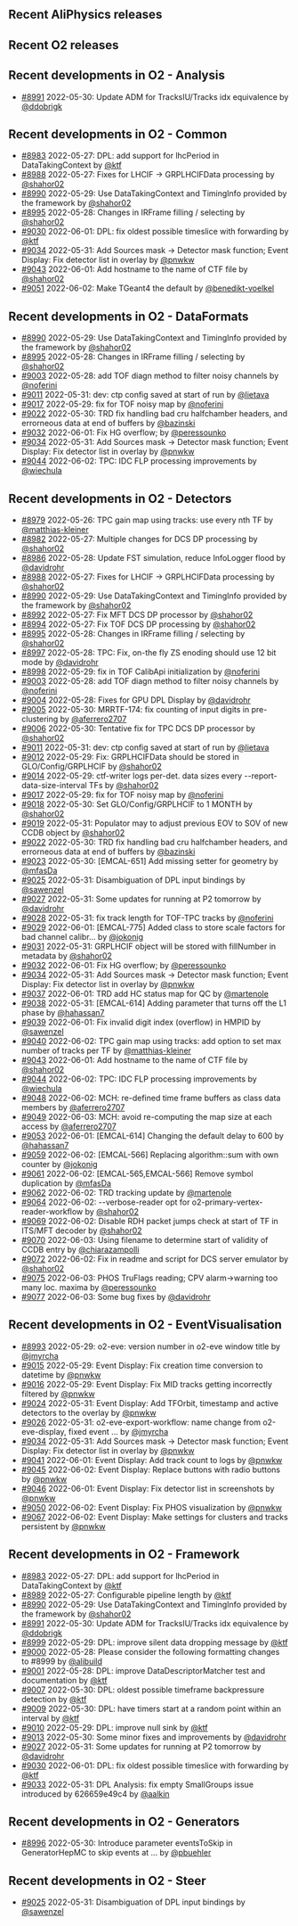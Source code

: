 ## Recent AliPhysics releases
## Recent O2 releases
## Recent developments in O2 - Analysis
- [\#8991](https://github.com/AliceO2Group/AliceO2/pull/8991) 2022-05-30: Update ADM for TracksIU/Tracks idx equivalence by [@ddobrigk](https://github.com/ddobrigk)
## Recent developments in O2 - Common
- [\#8983](https://github.com/AliceO2Group/AliceO2/pull/8983) 2022-05-27: DPL: add support for lhcPeriod in DataTakingContext by [@ktf](https://github.com/ktf)
- [\#8988](https://github.com/AliceO2Group/AliceO2/pull/8988) 2022-05-27: Fixes for LHCIF -> GRPLHCIFData processing by [@shahor02](https://github.com/shahor02)
- [\#8990](https://github.com/AliceO2Group/AliceO2/pull/8990) 2022-05-29: Use DataTakingContext and TimingInfo provided by the framework by [@shahor02](https://github.com/shahor02)
- [\#8995](https://github.com/AliceO2Group/AliceO2/pull/8995) 2022-05-28: Changes in IRFrame filling / selecting by [@shahor02](https://github.com/shahor02)
- [\#9030](https://github.com/AliceO2Group/AliceO2/pull/9030) 2022-06-01: DPL: fix oldest possible timeslice with forwarding by [@ktf](https://github.com/ktf)
- [\#9034](https://github.com/AliceO2Group/AliceO2/pull/9034) 2022-05-31: Add Sources mask -> Detector mask function; Event Display: Fix detector list in overlay by [@pnwkw](https://github.com/pnwkw)
- [\#9043](https://github.com/AliceO2Group/AliceO2/pull/9043) 2022-06-01: Add hostname to the name of CTF file by [@shahor02](https://github.com/shahor02)
- [\#9051](https://github.com/AliceO2Group/AliceO2/pull/9051) 2022-06-02: Make TGeant4 the default by [@benedikt-voelkel](https://github.com/benedikt-voelkel)
## Recent developments in O2 - DataFormats
- [\#8990](https://github.com/AliceO2Group/AliceO2/pull/8990) 2022-05-29: Use DataTakingContext and TimingInfo provided by the framework by [@shahor02](https://github.com/shahor02)
- [\#8995](https://github.com/AliceO2Group/AliceO2/pull/8995) 2022-05-28: Changes in IRFrame filling / selecting by [@shahor02](https://github.com/shahor02)
- [\#9003](https://github.com/AliceO2Group/AliceO2/pull/9003) 2022-05-28: add TOF diagn method to filter noisy channels by [@noferini](https://github.com/noferini)
- [\#9011](https://github.com/AliceO2Group/AliceO2/pull/9011) 2022-05-31: dev: ctp config saved at start of run by [@lietava](https://github.com/lietava)
- [\#9017](https://github.com/AliceO2Group/AliceO2/pull/9017) 2022-05-29: fix for TOF noisy map by [@noferini](https://github.com/noferini)
- [\#9022](https://github.com/AliceO2Group/AliceO2/pull/9022) 2022-05-30: TRD fix handling bad cru halfchamber headers, and errorneous data at end of buffers by [@bazinski](https://github.com/bazinski)
- [\#9032](https://github.com/AliceO2Group/AliceO2/pull/9032) 2022-06-01: Fix HG overflow;  by [@peressounko](https://github.com/peressounko)
- [\#9034](https://github.com/AliceO2Group/AliceO2/pull/9034) 2022-05-31: Add Sources mask -> Detector mask function; Event Display: Fix detector list in overlay by [@pnwkw](https://github.com/pnwkw)
- [\#9044](https://github.com/AliceO2Group/AliceO2/pull/9044) 2022-06-02: TPC: IDC FLP processing improvements by [@wiechula](https://github.com/wiechula)
## Recent developments in O2 - Detectors
- [\#8979](https://github.com/AliceO2Group/AliceO2/pull/8979) 2022-05-26: TPC gain map using tracks: use every nth TF by [@matthias-kleiner](https://github.com/matthias-kleiner)
- [\#8982](https://github.com/AliceO2Group/AliceO2/pull/8982) 2022-05-27: Multiple changes for DCS DP processing by [@shahor02](https://github.com/shahor02)
- [\#8986](https://github.com/AliceO2Group/AliceO2/pull/8986) 2022-05-28: Update FST simulation, reduce InfoLogger flood by [@davidrohr](https://github.com/davidrohr)
- [\#8988](https://github.com/AliceO2Group/AliceO2/pull/8988) 2022-05-27: Fixes for LHCIF -> GRPLHCIFData processing by [@shahor02](https://github.com/shahor02)
- [\#8990](https://github.com/AliceO2Group/AliceO2/pull/8990) 2022-05-29: Use DataTakingContext and TimingInfo provided by the framework by [@shahor02](https://github.com/shahor02)
- [\#8992](https://github.com/AliceO2Group/AliceO2/pull/8992) 2022-05-27: Fix MFT DCS DP processor by [@shahor02](https://github.com/shahor02)
- [\#8994](https://github.com/AliceO2Group/AliceO2/pull/8994) 2022-05-27: Fix TOF DCS DP processing by [@shahor02](https://github.com/shahor02)
- [\#8995](https://github.com/AliceO2Group/AliceO2/pull/8995) 2022-05-28: Changes in IRFrame filling / selecting by [@shahor02](https://github.com/shahor02)
- [\#8997](https://github.com/AliceO2Group/AliceO2/pull/8997) 2022-05-28: TPC: Fix, on-the fly ZS enoding should use 12 bit mode by [@davidrohr](https://github.com/davidrohr)
- [\#8998](https://github.com/AliceO2Group/AliceO2/pull/8998) 2022-05-29: fix in TOF CalibApi initialization by [@noferini](https://github.com/noferini)
- [\#9003](https://github.com/AliceO2Group/AliceO2/pull/9003) 2022-05-28: add TOF diagn method to filter noisy channels by [@noferini](https://github.com/noferini)
- [\#9004](https://github.com/AliceO2Group/AliceO2/pull/9004) 2022-05-28: Fixes for GPU DPL Display by [@davidrohr](https://github.com/davidrohr)
- [\#9005](https://github.com/AliceO2Group/AliceO2/pull/9005) 2022-05-30: MRRTF-174: fix counting of input digits in pre-clustering by [@aferrero2707](https://github.com/aferrero2707)
- [\#9006](https://github.com/AliceO2Group/AliceO2/pull/9006) 2022-05-30: Tentative fix for TPC DCS DP processor by [@shahor02](https://github.com/shahor02)
- [\#9011](https://github.com/AliceO2Group/AliceO2/pull/9011) 2022-05-31: dev: ctp config saved at start of run by [@lietava](https://github.com/lietava)
- [\#9012](https://github.com/AliceO2Group/AliceO2/pull/9012) 2022-05-29: Fix: GRPLHCIFData should be stored in GLO/Config/GRPLHCIF by [@shahor02](https://github.com/shahor02)
- [\#9014](https://github.com/AliceO2Group/AliceO2/pull/9014) 2022-05-29: ctf-writer logs per-det. data sizes every --report-data-size-interval TFs by [@shahor02](https://github.com/shahor02)
- [\#9017](https://github.com/AliceO2Group/AliceO2/pull/9017) 2022-05-29: fix for TOF noisy map by [@noferini](https://github.com/noferini)
- [\#9018](https://github.com/AliceO2Group/AliceO2/pull/9018) 2022-05-30: Set GLO/Config/GRPLHCIF to 1 MONTH by [@shahor02](https://github.com/shahor02)
- [\#9019](https://github.com/AliceO2Group/AliceO2/pull/9019) 2022-05-31: Populator may to adjust previous EOV to SOV of new CCDB object by [@shahor02](https://github.com/shahor02)
- [\#9022](https://github.com/AliceO2Group/AliceO2/pull/9022) 2022-05-30: TRD fix handling bad cru halfchamber headers, and errorneous data at end of buffers by [@bazinski](https://github.com/bazinski)
- [\#9023](https://github.com/AliceO2Group/AliceO2/pull/9023) 2022-05-30: [EMCAL-651] Add missing setter for geometry by [@mfasDa](https://github.com/mfasDa)
- [\#9025](https://github.com/AliceO2Group/AliceO2/pull/9025) 2022-05-31: Disambiguation of DPL input bindings by [@sawenzel](https://github.com/sawenzel)
- [\#9027](https://github.com/AliceO2Group/AliceO2/pull/9027) 2022-05-31: Some updates for running at P2 tomorrow by [@davidrohr](https://github.com/davidrohr)
- [\#9028](https://github.com/AliceO2Group/AliceO2/pull/9028) 2022-05-31: fix track length for TOF-TPC tracks by [@noferini](https://github.com/noferini)
- [\#9029](https://github.com/AliceO2Group/AliceO2/pull/9029) 2022-06-01: [EMCAL-775] Added class to store scale factors for bad channel calibr… by [@jokonig](https://github.com/jokonig)
- [\#9031](https://github.com/AliceO2Group/AliceO2/pull/9031) 2022-05-31: GRPLHCIF object will be stored with fillNumber in metadata by [@shahor02](https://github.com/shahor02)
- [\#9032](https://github.com/AliceO2Group/AliceO2/pull/9032) 2022-06-01: Fix HG overflow;  by [@peressounko](https://github.com/peressounko)
- [\#9034](https://github.com/AliceO2Group/AliceO2/pull/9034) 2022-05-31: Add Sources mask -> Detector mask function; Event Display: Fix detector list in overlay by [@pnwkw](https://github.com/pnwkw)
- [\#9037](https://github.com/AliceO2Group/AliceO2/pull/9037) 2022-06-01: TRD add HC status map for QC by [@martenole](https://github.com/martenole)
- [\#9038](https://github.com/AliceO2Group/AliceO2/pull/9038) 2022-05-31: [EMCAL-614] Adding parameter that turns off the L1 phase by [@hahassan7](https://github.com/hahassan7)
- [\#9039](https://github.com/AliceO2Group/AliceO2/pull/9039) 2022-06-01: Fix invalid digit index (overflow) in HMPID by [@sawenzel](https://github.com/sawenzel)
- [\#9040](https://github.com/AliceO2Group/AliceO2/pull/9040) 2022-06-02: TPC gain map using tracks: add option to set max number of tracks per TF by [@matthias-kleiner](https://github.com/matthias-kleiner)
- [\#9043](https://github.com/AliceO2Group/AliceO2/pull/9043) 2022-06-01: Add hostname to the name of CTF file by [@shahor02](https://github.com/shahor02)
- [\#9044](https://github.com/AliceO2Group/AliceO2/pull/9044) 2022-06-02: TPC: IDC FLP processing improvements by [@wiechula](https://github.com/wiechula)
- [\#9048](https://github.com/AliceO2Group/AliceO2/pull/9048) 2022-06-02: MCH: re-defined time frame buffers as class data members by [@aferrero2707](https://github.com/aferrero2707)
- [\#9049](https://github.com/AliceO2Group/AliceO2/pull/9049) 2022-06-03: MCH: avoid re-computing the map size at each access by [@aferrero2707](https://github.com/aferrero2707)
- [\#9053](https://github.com/AliceO2Group/AliceO2/pull/9053) 2022-06-01: [EMCAL-614] Changing the default delay to 600 by [@hahassan7](https://github.com/hahassan7)
- [\#9059](https://github.com/AliceO2Group/AliceO2/pull/9059) 2022-06-02:  [EMCAL-566] Replacing algorithm::sum with own counter  by [@jokonig](https://github.com/jokonig)
- [\#9061](https://github.com/AliceO2Group/AliceO2/pull/9061) 2022-06-02: [EMCAL-565,EMCAL-566] Remove symbol duplication by [@mfasDa](https://github.com/mfasDa)
- [\#9062](https://github.com/AliceO2Group/AliceO2/pull/9062) 2022-06-02: TRD tracking update by [@martenole](https://github.com/martenole)
- [\#9064](https://github.com/AliceO2Group/AliceO2/pull/9064) 2022-06-02: --verbose-reader opt for o2-primary-vertex-reader-workflow by [@shahor02](https://github.com/shahor02)
- [\#9069](https://github.com/AliceO2Group/AliceO2/pull/9069) 2022-06-02: Disable RDH packet jumps check at start of TF in ITS/MFT decoder by [@shahor02](https://github.com/shahor02)
- [\#9070](https://github.com/AliceO2Group/AliceO2/pull/9070) 2022-06-03: Using filename to determine start of validity of CCDB entry by [@chiarazampolli](https://github.com/chiarazampolli)
- [\#9072](https://github.com/AliceO2Group/AliceO2/pull/9072) 2022-06-02: Fix in readme and script for DCS server emulator by [@shahor02](https://github.com/shahor02)
- [\#9075](https://github.com/AliceO2Group/AliceO2/pull/9075) 2022-06-03: PHOS TruFlags reading; CPV alarm->warning too many loc. maxima by [@peressounko](https://github.com/peressounko)
- [\#9077](https://github.com/AliceO2Group/AliceO2/pull/9077) 2022-06-03: Some bug fixes by [@davidrohr](https://github.com/davidrohr)
## Recent developments in O2 - EventVisualisation
- [\#8993](https://github.com/AliceO2Group/AliceO2/pull/8993) 2022-05-29: o2-eve: version number in o2-eve window title by [@jmyrcha](https://github.com/jmyrcha)
- [\#9015](https://github.com/AliceO2Group/AliceO2/pull/9015) 2022-05-29: Event Display: Fix creation time conversion to datetime by [@pnwkw](https://github.com/pnwkw)
- [\#9016](https://github.com/AliceO2Group/AliceO2/pull/9016) 2022-05-29: Event Display: Fix MID tracks getting incorrectly filtered by [@pnwkw](https://github.com/pnwkw)
- [\#9024](https://github.com/AliceO2Group/AliceO2/pull/9024) 2022-05-31: Event Display: Add TFOrbit, timestamp and active detectors to the overlay by [@pnwkw](https://github.com/pnwkw)
- [\#9026](https://github.com/AliceO2Group/AliceO2/pull/9026) 2022-05-31: o2-eve-export-workflow: name change from o2-eve-display, fixed event … by [@jmyrcha](https://github.com/jmyrcha)
- [\#9034](https://github.com/AliceO2Group/AliceO2/pull/9034) 2022-05-31: Add Sources mask -> Detector mask function; Event Display: Fix detector list in overlay by [@pnwkw](https://github.com/pnwkw)
- [\#9041](https://github.com/AliceO2Group/AliceO2/pull/9041) 2022-06-01: Event Display: Add track count to logs by [@pnwkw](https://github.com/pnwkw)
- [\#9045](https://github.com/AliceO2Group/AliceO2/pull/9045) 2022-06-02: Event Display: Replace buttons with radio buttons by [@pnwkw](https://github.com/pnwkw)
- [\#9046](https://github.com/AliceO2Group/AliceO2/pull/9046) 2022-06-01: Event Display: Fix detector list in screenshots by [@pnwkw](https://github.com/pnwkw)
- [\#9050](https://github.com/AliceO2Group/AliceO2/pull/9050) 2022-06-02: Event Display: Fix PHOS visualization by [@pnwkw](https://github.com/pnwkw)
- [\#9067](https://github.com/AliceO2Group/AliceO2/pull/9067) 2022-06-02: Event Display: Make settings for clusters and tracks persistent by [@pnwkw](https://github.com/pnwkw)
## Recent developments in O2 - Framework
- [\#8983](https://github.com/AliceO2Group/AliceO2/pull/8983) 2022-05-27: DPL: add support for lhcPeriod in DataTakingContext by [@ktf](https://github.com/ktf)
- [\#8989](https://github.com/AliceO2Group/AliceO2/pull/8989) 2022-05-27: Configurable pipeline length by [@ktf](https://github.com/ktf)
- [\#8990](https://github.com/AliceO2Group/AliceO2/pull/8990) 2022-05-29: Use DataTakingContext and TimingInfo provided by the framework by [@shahor02](https://github.com/shahor02)
- [\#8991](https://github.com/AliceO2Group/AliceO2/pull/8991) 2022-05-30: Update ADM for TracksIU/Tracks idx equivalence by [@ddobrigk](https://github.com/ddobrigk)
- [\#8999](https://github.com/AliceO2Group/AliceO2/pull/8999) 2022-05-29: DPL: improve silent data dropping message by [@ktf](https://github.com/ktf)
- [\#9000](https://github.com/AliceO2Group/AliceO2/pull/9000) 2022-05-28: Please consider the following formatting changes to #8999 by [@alibuild](https://github.com/alibuild)
- [\#9001](https://github.com/AliceO2Group/AliceO2/pull/9001) 2022-05-28: DPL: improve DataDescriptorMatcher test and documentation by [@ktf](https://github.com/ktf)
- [\#9007](https://github.com/AliceO2Group/AliceO2/pull/9007) 2022-05-30: DPL: oldest possible timeframe backpressure detection by [@ktf](https://github.com/ktf)
- [\#9009](https://github.com/AliceO2Group/AliceO2/pull/9009) 2022-05-30: DPL: have timers start at a random point within an interval by [@ktf](https://github.com/ktf)
- [\#9010](https://github.com/AliceO2Group/AliceO2/pull/9010) 2022-05-29: DPL: improve null sink by [@ktf](https://github.com/ktf)
- [\#9013](https://github.com/AliceO2Group/AliceO2/pull/9013) 2022-05-30: Some minor fixes and improvements by [@davidrohr](https://github.com/davidrohr)
- [\#9027](https://github.com/AliceO2Group/AliceO2/pull/9027) 2022-05-31: Some updates for running at P2 tomorrow by [@davidrohr](https://github.com/davidrohr)
- [\#9030](https://github.com/AliceO2Group/AliceO2/pull/9030) 2022-06-01: DPL: fix oldest possible timeslice with forwarding by [@ktf](https://github.com/ktf)
- [\#9033](https://github.com/AliceO2Group/AliceO2/pull/9033) 2022-05-31: DPL Analysis: fix empty SmallGroups issue introduced by 626659e49c4 by [@aalkin](https://github.com/aalkin)
## Recent developments in O2 - Generators
- [\#8996](https://github.com/AliceO2Group/AliceO2/pull/8996) 2022-05-30: Introduce parameter eventsToSkip in GeneratorHepMC to skip events at … by [@pbuehler](https://github.com/pbuehler)
## Recent developments in O2 - Steer
- [\#9025](https://github.com/AliceO2Group/AliceO2/pull/9025) 2022-05-31: Disambiguation of DPL input bindings by [@sawenzel](https://github.com/sawenzel)

